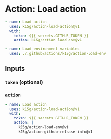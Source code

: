 # Action: Load action

```yaml
- name: Load action
  uses: k15g/action-load-action@v1
  with:
    token: ${{ secrets.GITHUB_TOKEN }}
    action: k15g/action-load-env@v1

- name: Load environment variables
  uses: ./.github/actions/k15g/action-load-env
```


## Inputs


### `token` (optional)


### `action`

```yaml
- name: Load action
  uses: k15g/action-load-action@v1
  with:
    token: ${{ secrets.GITHUB_TOKEN }}
    action: |
      k15g/action-load-env@v1
      k15g/action-github-release-info@v1
```
